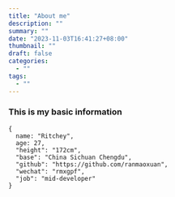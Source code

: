 ```yaml
---
title: "About me"
description: ""
summary: ""
date: "2023-11-03T16:41:27+08:00"
thumbnail: ""
draft: false
categories:
  - ""
tags:
  - ""
---
```


### This is my basic information
```
{
  name: "Ritchey",
  age: 27,
  "height": "172cm",
  "base": "China Sichuan Chengdu",
  "github": "https://github.com/ranmaoxuan",
  "wechat": "rmxgpf",
  "job": "mid-developer"
}
```


